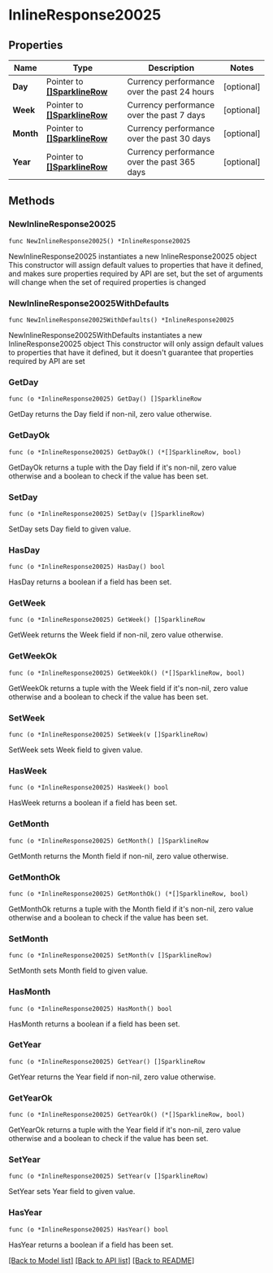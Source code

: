# InlineResponse20025

## Properties

Name | Type | Description | Notes
------------ | ------------- | ------------- | -------------
**Day** | Pointer to [**[]SparklineRow**](SparklineRow.md) | Currency performance over the past 24 hours | [optional] 
**Week** | Pointer to [**[]SparklineRow**](SparklineRow.md) | Currency performance over the past 7 days | [optional] 
**Month** | Pointer to [**[]SparklineRow**](SparklineRow.md) | Currency performance over the past 30 days | [optional] 
**Year** | Pointer to [**[]SparklineRow**](SparklineRow.md) | Currency performance over the past 365 days | [optional] 

## Methods

### NewInlineResponse20025

`func NewInlineResponse20025() *InlineResponse20025`

NewInlineResponse20025 instantiates a new InlineResponse20025 object
This constructor will assign default values to properties that have it defined,
and makes sure properties required by API are set, but the set of arguments
will change when the set of required properties is changed

### NewInlineResponse20025WithDefaults

`func NewInlineResponse20025WithDefaults() *InlineResponse20025`

NewInlineResponse20025WithDefaults instantiates a new InlineResponse20025 object
This constructor will only assign default values to properties that have it defined,
but it doesn't guarantee that properties required by API are set

### GetDay

`func (o *InlineResponse20025) GetDay() []SparklineRow`

GetDay returns the Day field if non-nil, zero value otherwise.

### GetDayOk

`func (o *InlineResponse20025) GetDayOk() (*[]SparklineRow, bool)`

GetDayOk returns a tuple with the Day field if it's non-nil, zero value otherwise
and a boolean to check if the value has been set.

### SetDay

`func (o *InlineResponse20025) SetDay(v []SparklineRow)`

SetDay sets Day field to given value.

### HasDay

`func (o *InlineResponse20025) HasDay() bool`

HasDay returns a boolean if a field has been set.

### GetWeek

`func (o *InlineResponse20025) GetWeek() []SparklineRow`

GetWeek returns the Week field if non-nil, zero value otherwise.

### GetWeekOk

`func (o *InlineResponse20025) GetWeekOk() (*[]SparklineRow, bool)`

GetWeekOk returns a tuple with the Week field if it's non-nil, zero value otherwise
and a boolean to check if the value has been set.

### SetWeek

`func (o *InlineResponse20025) SetWeek(v []SparklineRow)`

SetWeek sets Week field to given value.

### HasWeek

`func (o *InlineResponse20025) HasWeek() bool`

HasWeek returns a boolean if a field has been set.

### GetMonth

`func (o *InlineResponse20025) GetMonth() []SparklineRow`

GetMonth returns the Month field if non-nil, zero value otherwise.

### GetMonthOk

`func (o *InlineResponse20025) GetMonthOk() (*[]SparklineRow, bool)`

GetMonthOk returns a tuple with the Month field if it's non-nil, zero value otherwise
and a boolean to check if the value has been set.

### SetMonth

`func (o *InlineResponse20025) SetMonth(v []SparklineRow)`

SetMonth sets Month field to given value.

### HasMonth

`func (o *InlineResponse20025) HasMonth() bool`

HasMonth returns a boolean if a field has been set.

### GetYear

`func (o *InlineResponse20025) GetYear() []SparklineRow`

GetYear returns the Year field if non-nil, zero value otherwise.

### GetYearOk

`func (o *InlineResponse20025) GetYearOk() (*[]SparklineRow, bool)`

GetYearOk returns a tuple with the Year field if it's non-nil, zero value otherwise
and a boolean to check if the value has been set.

### SetYear

`func (o *InlineResponse20025) SetYear(v []SparklineRow)`

SetYear sets Year field to given value.

### HasYear

`func (o *InlineResponse20025) HasYear() bool`

HasYear returns a boolean if a field has been set.


[[Back to Model list]](../README.md#documentation-for-models) [[Back to API list]](../README.md#documentation-for-api-endpoints) [[Back to README]](../README.md)


